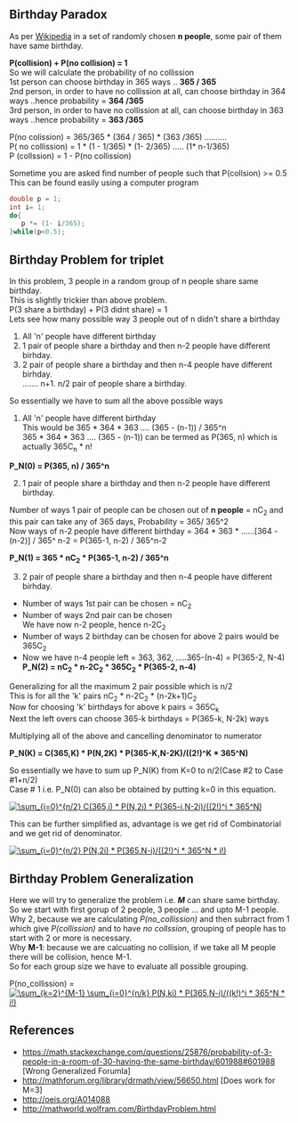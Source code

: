 ## Birthday Paradox
As per [Wikipedia](https://en.wikipedia.org/wiki/Birthday_problem) in a set of randomly chosen __n people__, some pair of them have same birthday.  

__P(collision) + P(no collision) = 1__  
So we will calculate the probability of no collission   
1st person can choose birthday in 365 ways .. __365 / 365__  
2nd person, in order to have no collission at all, can choose birthday in 364 ways ..hence probability = __364 /365__  
3rd person, in order to have no collission at all, can choose birthday in 363 ways ..hence probability = __363 /365__  

P(no colission) = 365/365 * (364 / 365) * (363 /365) ..........  
P( no collission) = 1 * (1 - 1/365) * (1- 2/365) ..... (1* n-1/365)  
P (collssion) = 1 - P(no collission)  

Sometime you are asked find number of people such that P(collsion) >= 0.5  
This can be found easily using a computer program  

```c
double p = 1;
int i= 1;
do{
   p *= (1- i/365);
}while(p<0.5);
```
## Birthday Problem for triplet
In this problem, 3 people in a random group of n people share same birthday.  
This is slightly trickier than above problem.  
P(3 share a birthday) + P(3 didnt share) = 1  
Lets see how many possible way 3 people out of n didn't share a birthday  
1. All 'n' people have different birthday
2. 1 pair of people share a birthday and then n-2 people have different birhday.  
3. 2 pair of people share a birthday and then n-4 people have different birhday.  
.......
n+1. n/2 pair of people share a birthday.

So essentially we have to sum all the above possible ways  
1. All 'n' people have different birthday  
This would be 365 * 364 * 363 .... (365 - (n-1)) / 365^n  
365 * 364 * 363 .... (365 - (n-1)) can be termed as P(365, n)  which is actually 365C<sub>n</sub>  * n!  

**P_N(0) = P(365, n) / 365^n**  

2. 1 pair of people share a birthday and then n-2 people have different birthday.  

Number of ways 1 pair of people can be chosen out of **__n people__** = nC<sub>2</sub> and this pair can take any of 365 days, Probability = 365/ 365^2   
Now ways of n-2 people have different birthday   = 364 * 363 * ......[364 - (n-2)] / 365^ n-2 = P(365-1, n-2) / 365^n-2  

**P_N(1) = 365 * nC<sub>2</sub> * P(365-1, n-2) / 365^n**  

3. 2 pair of people share a birthday and then n-4 people have different birhday.  

- Number of ways 1st pair can be chosen  = nC<sub>2</sub>
- Number of ways 2nd pair can be chosen  
    We have now n-2 people, hence n-2C<sub>2</sub>  
- Number of ways 2 birthday can be chosen for above 2 pairs would be 365C<sub>2</sub>  
- Now we have n-4 people left = 363, 362, .....365-(n-4) = P(365-2, N-4)  
**P_N(2) = nC<sub>2</sub> * n-2C<sub>2</sub> * 365C<sub>2</sub> * P(365-2, n-4)**  


Generalizing for all the maximum 2 pair possible which is n/2  
This is for all the 'k' pairs nC<sub>2</sub> * n-2C<sub>2</sub> * (n-2k+1)C<sub>2</sub>  
Now for choosing 'k' birthdays for above k pairs = 365C<sub>k</sub>  
Next the left overs can choose 365-k birthdays = P(365-k, N-2k) ways  

Multiplying all of the above and cancelling denominator to numerator  

**P_N(K) = C(365,K) * P(N,2K) * P(365-K,N-2K)/((2!)^K * 365^N)**    

So essentially we have to sum up P_N(K) from K=0 to n/2(Case #2 to Case #1+n/2)  
Case # 1 i.e. P_N(0) can also be obtained by putting k=0 in this equation.  

<a href="https://www.codecogs.com/eqnedit.php?latex=\sum_{i=0}^{n/2}&space;C(365,i)&space;*&space;P(N,2i)&space;*&space;P(365-i,N-2i)/((2!)^i&space;*&space;365^N)" target="_blank"><img src="https://latex.codecogs.com/gif.latex?\sum_{i=0}^{n/2}&space;C(365,i)&space;*&space;P(N,2i)&space;*&space;P(365-i,N-2i)/((2!)^i&space;*&space;365^N)" title="\sum_{i=0}^{n/2} C(365,i) * P(N,2i) * P(365-i,N-2i)/((2!)^i * 365^N)" /></a>  

This can be further simplified as, advantage is we get rid of Combinatorial and we get rid of denominator.  

<a href="https://www.codecogs.com/eqnedit.php?latex=\sum_{i=0}^{n/2}&space;P(N,2i)&space;*&space;P(365,N-i)/((2!)^i&space;*&space;365^N&space;*&space;i!)" target="_blank"><img src="https://latex.codecogs.com/gif.latex?\sum_{i=0}^{n/2}&space;P(N,2i)&space;*&space;P(365,N-i)/((2!)^i&space;*&space;365^N&space;*&space;i!)" title="\sum_{i=0}^{n/2} P(N,2i) * P(365,N-i)/((2!)^i * 365^N * i!)" /></a>  

## Birthday Problem Generalization

Here we will try to generalize the problem i.e.  __*M*__  can share same birthday.  
So we start with first gorup of 2 people, 3 people ... and upto M-1 people.  
Why 2, because we are calculating  *P(no_collission)* and then subrract from 1 which give *P(collission)*
and to have *no collssion*, grouping of people has to start with 2 or more is necessary.    
Why __M-1__: because we are calcuating no collision, if we take all M people there will be collision, hence M-1.  
So for each group size we have to evaluate all possible grouping.  

P(no_collission) = <a href="https://www.codecogs.com/eqnedit.php?latex=\sum_{k=2}^{M-1}&space;\sum_{i=0}^{n/k}&space;P(N,ki)&space;*&space;P(365,N-i)/((k!)^i&space;*&space;365^N&space;*&space;i!)" target="_blank"><img src="https://latex.codecogs.com/gif.latex?\sum_{k=2}^{M-1}&space;\sum_{i=0}^{n/k}&space;P(N,ki)&space;*&space;P(365,N-i)/((k!)^i&space;*&space;365^N&space;*&space;i!)" title="\sum_{k=2}^{M-1} \sum_{i=0}^{n/k} P(N,ki) * P(365,N-i)/((k!)^i * 365^N * i!)" /></a>    

## References
- https://math.stackexchange.com/questions/25876/probability-of-3-people-in-a-room-of-30-having-the-same-birthday/601988#601988 [Wrong Generalized Forumla]
- http://mathforum.org/library/drmath/view/56650.html [Does work for M=3]
- http://oeis.org/A014088 
- http://mathworld.wolfram.com/BirthdayProblem.html
